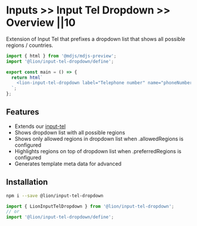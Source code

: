 # Inputs >> Input Tel Dropdown >> Overview ||10

Extension of Input Tel that prefixes a dropdown list that shows all possible regions / countries.

```js script
import { html } from '@mdjs/mdjs-preview';
import '@lion/input-tel-dropdown/define';
```

```js preview-story
export const main = () => {
  return html`
    <lion-input-tel-dropdown label="Telephone number" name="phoneNumber"></lion-input-tel-dropdown>
  `;
};
```

## Features

- Extends our [input-tel](../input-tel/overview.md)
- Shows dropdown list with all possible regions
- Shows only allowed regions in dropdown list when .allowedRegions is configured
- Highlights regions on top of dropdown list when .preferredRegions is configured
- Generates template meta data for advanced

## Installation

```bash
npm i --save @lion/input-tel-dropdown
```

```js
import { LionInputTelDropdown } from '@lion/input-tel-dropdown';
// or
import '@lion/input-tel-dropdown/define';
```
